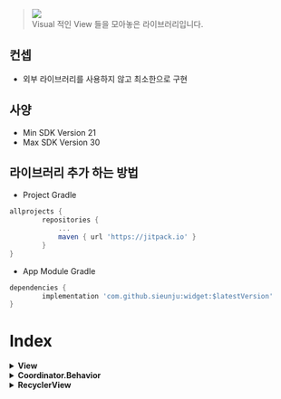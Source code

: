 > [![](https://jitpack.io/v/sieunju/widget.svg)](https://jitpack.io/#sieunju/widget)   
> Visual 적인 View 들을 모아놓은 라이브러리입니다.

## 컨셉

- 외부 라이브러리를 사용하지 않고 최소한으로 구현

## 사양

- Min SDK Version 21
- Max SDK Version 30

## 라이브러리 추가 하는 방법

- Project Gradle

```groovy
allprojects {
	    repositories {
		    ...
		    maven { url 'https://jitpack.io' }
	    }
}
```

- App Module Gradle

```groovy
dependencies {
    	implementation 'com.github.sieunju:widget:$latestVersion'
}
```

# Index

<details>
<summary><strong>View</strong></summary>

- [ProgressView](https://github.com/sieunju/widget/wiki/ProgressView)
- [CustomLayout](https://github.com/sieunju/widget/wiki/CustomLayout)
- [CustomTextView](https://github.com/sieunju/widget/wiki/CustomTextView)
- [FlexibleImageView](https://github.com/sieunju/widget/wiki/FlexibleImageView)

</details>

<details>

<summary><strong>Coordinator.Behavior</strong></summary>

- [TranslationBehavior](https://github.com/sieunju/widget/wiki/TranslationBehavior)

</details>

<details>

<summary><strong>RecyclerView</strong></summary>

- [ParallaxView](https://github.com/sieunju/widget/wiki/ParallaxView)

</details>

